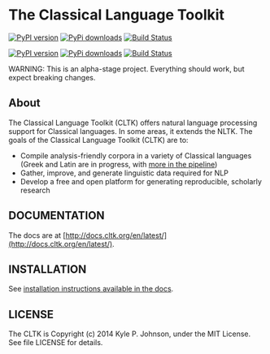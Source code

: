 The Classical Language Toolkit
==============================

[![PyPI version](http://img.shields.io/pypi/dm/cltk.svg)](http://badge.fury.io/py/cltk)  [![PyPi downloads](http://img.shields.io/pypi/v/cltk.svg)](https://pypi.python.org/pypi/cltk/) [![Build Status](http://img.shields.io/travis/kylepjohnson/cltk.svg)](https://travis-ci.org/kylepjohnson/cltk)


[![PyPI version](https://badge.fury.io/py/cltk.png)](http://badge.fury.io/py/cltk) 
[![PyPi downloads](https://pypip.in/d/cltk/badge.png)](https://pypi.python.org/pypi/cltk/) [![Build Status](https://travis-ci.org/kylepjohnson/cltk.png?branch=master)](https://travis-ci.org/kylepjohnson/cltk)

WARNING: This is an alpha-stage project. Everything should work, but expect breaking changes.

About 
-----
The Classical Language Toolkit (CLTK) offers natural language processing support for Classical languages. In some areas, it extends the NLTK. The goals of the Classical Language Toolkit (CLTK) are to:

*   Compile analysis-friendly corpora in a variety of Classical languages (Greek and Latin are in progress, with [more in the pipeline](https://github.com/kylepjohnson/cltk/wiki/List-of-Classical-languages))
*   Gather, improve, and generate linguistic data required for NLP
*   Develop a free and open platform for generating reproducible, scholarly research


DOCUMENTATION
-------------

The docs are at [http://docs.cltk.org/en/latest/](http://docs.cltk.org/en/latest/).


INSTALLATION
------------

See [installation instructions available in the docs](http://docs.cltk.org/en/latest/installation.html).


LICENSE
-------

The CLTK is Copyright (c) 2014 Kyle P. Johnson, under the MIT License. See file LICENSE for details.
